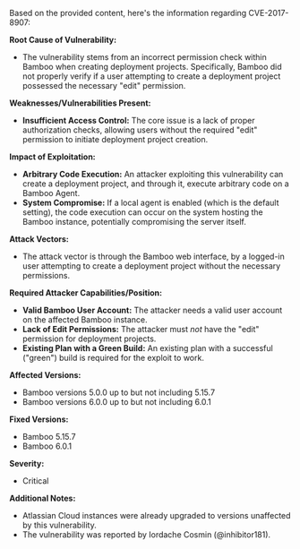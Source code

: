 Based on the provided content, here's the information regarding CVE-2017-8907:

**Root Cause of Vulnerability:**
- The vulnerability stems from an incorrect permission check within Bamboo when creating deployment projects. Specifically, Bamboo did not properly verify if a user attempting to create a deployment project possessed the necessary "edit" permission.

**Weaknesses/Vulnerabilities Present:**
- **Insufficient Access Control:** The core issue is a lack of proper authorization checks, allowing users without the required "edit" permission to initiate deployment project creation.

**Impact of Exploitation:**
- **Arbitrary Code Execution:** An attacker exploiting this vulnerability can create a deployment project, and through it, execute arbitrary code on a Bamboo Agent.
- **System Compromise:** If a local agent is enabled (which is the default setting), the code execution can occur on the system hosting the Bamboo instance, potentially compromising the server itself.

**Attack Vectors:**
- The attack vector is through the Bamboo web interface, by a logged-in user attempting to create a deployment project without the necessary permissions.

**Required Attacker Capabilities/Position:**
- **Valid Bamboo User Account:** The attacker needs a valid user account on the affected Bamboo instance.
- **Lack of Edit Permissions:** The attacker must *not* have the "edit" permission for deployment projects.
- **Existing Plan with a Green Build:** An existing plan with a successful ("green") build is required for the exploit to work.

**Affected Versions:**
- Bamboo versions 5.0.0 up to but not including 5.15.7
- Bamboo versions 6.0.0 up to but not including 6.0.1

**Fixed Versions:**
- Bamboo 5.15.7
- Bamboo 6.0.1

**Severity:**
- Critical

**Additional Notes:**
- Atlassian Cloud instances were already upgraded to versions unaffected by this vulnerability.
- The vulnerability was reported by Iordache Cosmin (@inhibitor181).